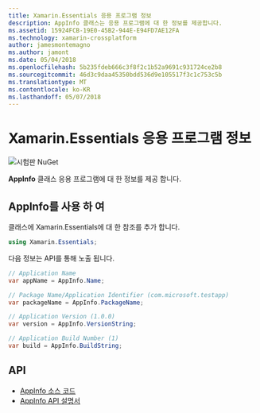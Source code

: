 ```yaml
---
title: Xamarin.Essentials 응용 프로그램 정보
description: AppInfo 클래스는 응용 프로그램에 대 한 정보를 제공합니다.
ms.assetid: 15924FCB-19E0-45B2-944E-E94FD7AE12FA
ms.technology: xamarin-crossplatform
author: jamesmontemagno
ms.author: jamont
ms.date: 05/04/2018
ms.openlocfilehash: 5b235fdeb666c3f8f2c1b52a9691c931724ce2b8
ms.sourcegitcommit: 46d3c9daa45350bdd536d9e105517f3c1c753c5b
ms.translationtype: MT
ms.contentlocale: ko-KR
ms.lasthandoff: 05/07/2018
---
```

# <a name="xamarinessentials-app-information"></a>Xamarin.Essentials 응용 프로그램 정보

![시험판 NuGet](~/media/shared/pre-release.png)

**AppInfo** 클래스 응용 프로그램에 대 한 정보를 제공 합니다.

## <a name="using-appinfo"></a>AppInfo를 사용 하 여

클래스에 Xamarin.Essentials에 대 한 참조를 추가 합니다.

```csharp
using Xamarin.Essentials;
```

다음 정보는 API를 통해 노출 됩니다.

```csharp
// Application Name
var appName = AppInfo.Name;

// Package Name/Application Identifier (com.microsoft.testapp)
var packageName = AppInfo.PackageName;

// Application Version (1.0.0)
var version = AppInfo.VersionString;

// Application Build Number (1)
var build = AppInfo.BuildString;
```

## <a name="api"></a>API

- [AppInfo 소스 코드](https://github.com/xamarin/Essentials/tree/master/Essentials/AppInfo)
- [AppInfo API 설명서](xref:Xamarin.Essentials.AppInfo)
